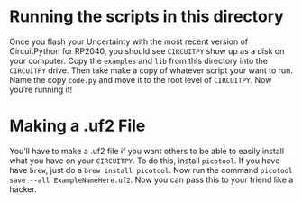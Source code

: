 # Running the scripts in this directory

Once you flash your Uncertainty with the most recent version of CircuitPython for RP2040, you should see `CIRCUITPY` show up as a disk on your computer. Copy the `examples` and `lib` from this directory into the `CIRCUITPY` drive. Then take make a copy of whatever script your want to run. Name the copy `code.py` and move it to the root level of `CIRCUITPY`. Now you’re running it!

# Making a .uf2 File

You’ll have to make a .uf2 file if you want others to be able to easily install what you have on your `CIRCUITPY`. To do this, install `picotool`. If you have have `brew`, just do a `brew install picotool`. Now run the command `picotool save --all ExampleNameHere.uf2`. Now you can pass this to your friend like a hacker.